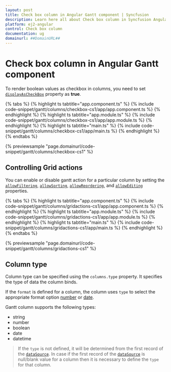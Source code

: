 ```yaml
---
layout: post
title: Check box column in Angular Gantt component | Syncfusion
description: Learn here all about Check box column in Syncfusion Angular Gantt component of Syncfusion Essential JS 2 and more.
platform: ej2-angular
control: Check box column 
documentation: ug
domainurl: ##DomainURL##
---
```


# Check box column in Angular Gantt component

To render boolean values as checkbox in columns, you need to set [`displayAsCheckBox`](https://ej2.syncfusion.com/angular/documentation/api/gantt/column/#displayascheckbox) property as **true**.

{% tabs %}
{% highlight ts tabtitle="app.component.ts" %}
{% include code-snippet/gantt/columns/checkbox-cs1/app/app.component.ts %}
{% endhighlight %}
{% highlight ts tabtitle="app.module.ts" %}
{% include code-snippet/gantt/columns/checkbox-cs1/app/app.module.ts %}
{% endhighlight %}
{% highlight ts tabtitle="main.ts" %}
{% include code-snippet/gantt/columns/checkbox-cs1/app/main.ts %}
{% endhighlight %}
{% endtabs %}
  
{% previewsample "page.domainurl/code-snippet/gantt/columns/checkbox-cs1" %}

## Controlling Grid actions

You can enable or disable gantt action for a particular column by setting the [`allowFiltering`](https://ej2.syncfusion.com/angular/documentation/api/gantt/#allowfiltering), [`allowSorting`](https://ej2.syncfusion.com/angular/documentation/api/gantt/#allowsorting), [`allowReordering`](https://ej2.syncfusion.com/angular/documentation/api/gantt/#allowreordering), and [`allowEditing`](https://ej2.syncfusion.com/angular/documentation/api/gantt/#editsettings) properties.

{% tabs %}
{% highlight ts tabtitle="app.component.ts" %}
{% include code-snippet/gantt/columns/gridactions-cs1/app/app.component.ts %}
{% endhighlight %}
{% highlight ts tabtitle="app.module.ts" %}
{% include code-snippet/gantt/columns/gridactions-cs1/app/app.module.ts %}
{% endhighlight %}
{% highlight ts tabtitle="main.ts" %}
{% include code-snippet/gantt/columns/gridactions-cs1/app/main.ts %}
{% endhighlight %}
{% endtabs %}
  
{% previewsample "page.domainurl/code-snippet/gantt/columns/gridactions-cs1" %}

## Column type

Column type can be specified using the `columns.type` property. It specifies the type of data the column binds.

If the `format` is defined for a column, the column uses `type` to select the appropriate format option [number](../common/internationalization/#number-formatting) or [date](../common/internationalization/#manipulating-datetime).

Gantt column supports the following types:
* string
* number
* boolean
* date
* datetime

> If the `type` is not defined, it will be determined from the first record of the [`dataSource`](https://ej2.syncfusion.com/angular/documentation/api/gantt/#datasource).
> In case if the first record of the [`dataSource`](https://ej2.syncfusion.com/angular/documentation/api/gantt/#datasource) is null/blank value for a column then it is necessary to define the `type` for that column.